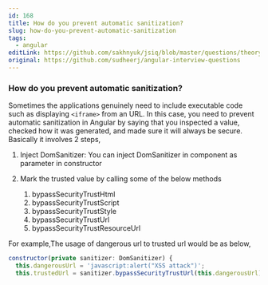 ```yaml
---
id: 168
title: How do you prevent automatic sanitization?
slug: how-do-you-prevent-automatic-sanitization
tags:
  - angular
editLink: https://github.com/sakhnyuk/jsiq/blob/master/questions/theory/angular/168.md
original: https://github.com/sudheerj/angular-interview-questions
---
```


### How do you prevent automatic sanitization?

Sometimes the applications genuinely need to include executable code such as displaying `<iframe>` from an URL. In this case, you need to prevent automatic sanitization in Angular by saying that you inspected a value, checked how it was generated, and made sure it will always be secure. Basically it involves 2 steps,

1. Inject DomSanitizer: You can inject DomSanitizer in component as parameter in constructor
2. Mark the trusted value by calling some of the below methods

   1. bypassSecurityTrustHtml
   2. bypassSecurityTrustScript
   3. bypassSecurityTrustStyle
   4. bypassSecurityTrustUrl
   5. bypassSecurityTrustResourceUrl

For example,The usage of dangerous url to trusted url would be as below,

```javascript
constructor(private sanitizer: DomSanitizer) {
  this.dangerousUrl = 'javascript:alert("XSS attack")';
  this.trustedUrl = sanitizer.bypassSecurityTrustUrl(this.dangerousUrl);
```